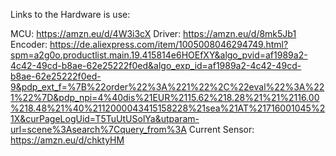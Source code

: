 Links to the Hardware is use:

MCU: https://amzn.eu/d/4W3i3cX
Driver: https://amzn.eu/d/8mk5Jb1
Encoder: https://de.aliexpress.com/item/1005008046294749.html?spm=a2g0o.productlist.main.19.415814e6HOEfXY&algo_pvid=af1989a2-4c42-49cd-b8ae-62e25222f0ed&algo_exp_id=af1989a2-4c42-49cd-b8ae-62e25222f0ed-9&pdp_ext_f=%7B%22order%22%3A%221%22%2C%22eval%22%3A%221%22%7D&pdp_npi=4%40dis%21EUR%2115.62%218.28%21%21%2116.00%218.48%21%40%2112000043415158228%21sea%21AT%21716001045%21X&curPageLogUid=T5TuUtUSolYa&utparam-url=scene%3Asearch%7Cquery_from%3A
Current Sensor: https://amzn.eu/d/chktyHM
